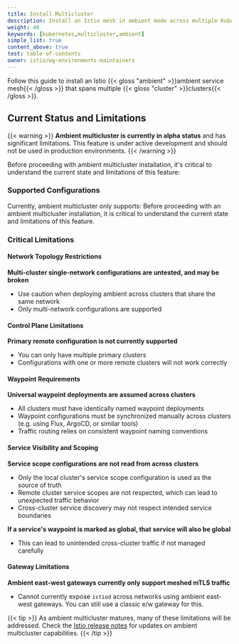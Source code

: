 ```yaml
---
title: Install Multicluster
description: Install an Istio mesh in ambient mode across multiple Kubernetes clusters.
weight: 40
keywords: [kubernetes,multicluster,ambient]
simple_list: true
content_above: true
test: table-of-contents
owner: istio/wg-environments-maintainers
---
```


Follow this guide to install an Istio {{< gloss "ambient" >}}ambient service mesh{{< /gloss >}}
that spans multiple {{< gloss "cluster" >}}clusters{{< /gloss >}}.

## Current Status and Limitations

{{< warning >}}
**Ambient multicluster is currently in alpha status** and has significant limitations.
This feature is under active development and should not be used in production environments.
{{< /warning >}}

Before proceeding with ambient multicluster installation, it's critical to understand
the current state and limitations of this feature:

### Supported Configurations

Currently, ambient multicluster only supports:
Before proceeding with an ambient multicluster installation, it is critical to understand
the current state and limitations of this feature.

### Critical Limitations

#### Network Topology Restrictions

**Multi-cluster single-network configurations are untested, and may be broken**
  - Use caution when deploying ambient across clusters that share the same network
  - Only multi-network configurations are supported

#### Control Plane Limitations

**Primary remote configuration is not currently supported**
  - You can only have multiple primary clusters
  - Configurations with one or more remote clusters will not work correctly

#### Waypoint Requirements

**Universal waypoint deployments are assumed across clusters**
  - All clusters must have identically named waypoint deployments
  - Waypoint configurations must be synchronized manually across clusters (e.g. using Flux, ArgoCD, or similar tools)
  - Traffic routing relies on consistent waypoint naming conventions

#### Service Visibility and Scoping

**Service scope configurations are not read from across clusters**
  - Only the local cluster's service scope configuration is used as the source of truth
  - Remote cluster service scopes are not respected, which can lead to unexpected traffic behavior
  - Cross-cluster service discovery may not respect intended service boundaries

**If a service's waypoint is marked as global, that service will also be global**
  - This can lead to unintended cross-cluster traffic if not managed carefully

#### Gateway Limitations

**Ambient east-west gateways currently only support meshed mTLS traffic**
  - Cannot currently expose `istiod` across networks using ambient east-west gateways. You can still use a classic e/w gateway for this.

{{< tip >}}
As ambient multicluster matures, many of these limitations will be addressed.
Check the [Istio release notes](https://istio.io/latest/news/) for updates on
ambient multicluster capabilities.
{{< /tip >}}
